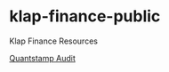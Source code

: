 # klap-finance-public
Klap Finance Resources


[Quantstamp Audit](klap-finance-public/3779476430062817480klap_-_report.pdf)



